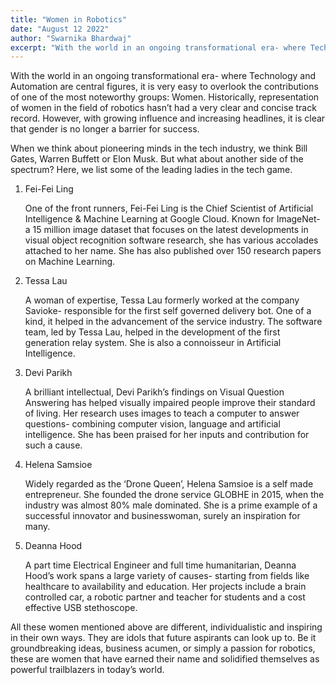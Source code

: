 ```yaml
---
title: "Women in Robotics"
date: "August 12 2022"
author: "Swarnika Bhardwaj"
excerpt: "With the world in an ongoing transformational era- where Technology and Automation are central figures, it is very easy to overlook the contributions of one of the most noteworthy groups: Women."
---
```


With the world in an ongoing transformational era- where Technology and Automation are central figures, it is very easy to overlook the contributions of one of the most noteworthy groups: Women. Historically, representation of women in the field of robotics hasn’t had a very clear and concise track record. However, with growing influence and increasing headlines, it is clear that gender is no longer a barrier for success.

When we think about pioneering minds in the tech industry, we think Bill Gates, Warren Buffett or Elon Musk. But what about another side of the spectrum? Here, we list some of the leading ladies in the tech game.

1. Fei-Fei Ling

   One of the front runners, Fei-Fei Ling is the Chief Scientist of Artificial Intelligence & Machine Learning at Google Cloud. Known for ImageNet- a 15 million image dataset that focuses on the latest developments in visual object recognition software research, she has various accolades attached to her name. She has also published over 150 research papers on Machine Learning.

2. Tessa Lau

   A woman of expertise, Tessa Lau formerly worked at the company Savioke- responsible for the first self governed delivery bot. One of a kind, it helped in the advancement of the service industry. The software team, led by Tessa Lau, helped in the development of the first generation relay system. She is also a connoisseur in Artificial Intelligence.

3. Devi Parikh

   A brilliant intellectual, Devi Parikh’s findings on Visual Question Answering has helped visually impaired people improve their standard of living. Her research uses images to teach a computer to answer questions- combining computer vision, language and artificial intelligence. She has been praised for her inputs and contribution for such a cause.

4. Helena Samsioe

   Widely regarded as the ‘Drone Queen’, Helena Samsioe is a self made entrepreneur. She founded the drone service GLOBHE in 2015, when the industry was almost 80% male dominated. She is a prime example of a successful innovator and businesswoman, surely an inspiration for many.

5. Deanna Hood

   A part time Electrical Engineer and full time humanitarian, Deanna Hood’s work spans a large variety of causes- starting from fields like healthcare to availability and education. Her projects include a brain controlled car, a robotic partner and teacher for students and a cost effective USB stethoscope.

All these women mentioned above are different, individualistic and inspiring in their own ways. They are idols that future aspirants can look up to. Be it groundbreaking ideas, business acumen, or simply a passion for robotics, these are women that have earned their name and solidified themselves as powerful trailblazers in today’s world.
